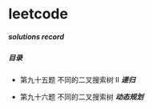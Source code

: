 # leetcode
##### solutions record
##### 目录
- 第九十五题 不同的二叉搜索树 II  ***递归***

- 第九十六题 不同的二叉搜索树  ***动态规划***
